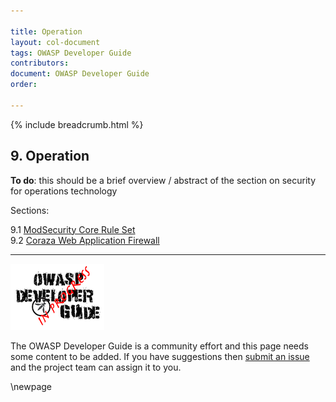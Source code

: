 ```yaml
---

title: Operation
layout: col-document
tags: OWASP Developer Guide
contributors:
document: OWASP Developer Guide
order:

---
```


{% include breadcrumb.html %}

## 9. Operation

**To do**: this should be a brief overview / abstract of the section on security for operations technology

Sections:

9.1 [ModSecurity Core Rule Set](#modSecurity-core-rule-set)  
9.2 [Coraza Web Application Firewall](#coraza-web-application-firewall)  

----

![Developer Guide](../assets/images/dg_wip.png)

The OWASP Developer Guide is a community effort and this page needs some content to be added.
If you have suggestions then [submit an issue][issue1100] and the project team can assign it to you.

[issue1100]: https://github.com/OWASP/www-project-developer-guide/issues/new?labels=enhancement&template=request.md&title=Update:%2011-operation/00-toc

\newpage
